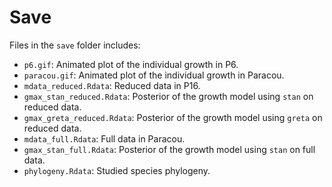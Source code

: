 # Save

Files in the `save` folder includes:

* `p6.gif`: Animated plot of the individual growth in P6.
* `paracou.gif`: Animated plot of the individual growth in Paracou.
* `mdata_reduced.Rdata`: Reduced data in P16.
* `gmax_stan_reduced.Rdata`: Posterior of the growth model using `stan` on reduced data.
* `gmax_greta_reduced.Rdata`: Posterior of the growth model using `greta` on reduced data.
* `mdata_full.Rdata`: Full data in Paracou.
* `gmax_stan_full.Rdata`: Posterior of the growth model using `stan` on full data.
* `phylogeny.Rdata`: Studied species phylogeny.
